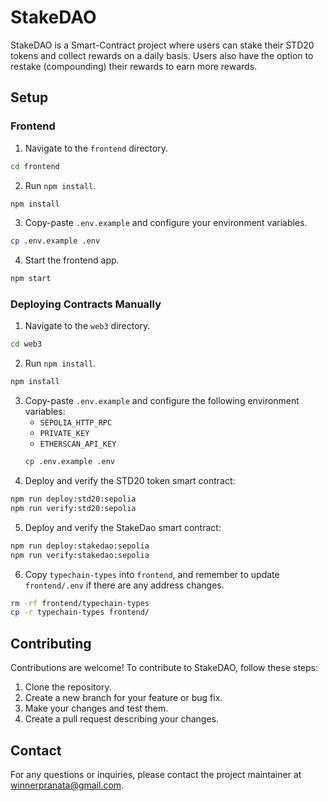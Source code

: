 # StakeDAO

StakeDAO is a Smart-Contract project where users can stake their STD20 tokens and collect rewards on a daily basis. Users also have the option to restake (compounding) their rewards to earn more rewards.

## Setup

### Frontend

1. Navigate to the `frontend` directory.

```bash
cd frontend
```

2. Run `npm install`.

```bash
npm install
```

3. Copy-paste `.env.example` and configure your environment variables.

```bash
cp .env.example .env
```

4. Start the frontend app.

```bash
npm start
```

### Deploying Contracts Manually

1. Navigate to the `web3` directory.

```bash
cd web3
```

2. Run `npm install`.

```bash
npm install
```

3. Copy-paste `.env.example` and configure the following environment variables:
   - `SEPOLIA_HTTP_RPC`
   - `PRIVATE_KEY`
   - `ETHERSCAN_API_KEY`
   ```bash
   cp .env.example .env
   ```
4. Deploy and verify the STD20 token smart contract:

```bash
npm run deploy:std20:sepolia
npm run verify:std20:sepolia
```

5. Deploy and verify the StakeDao smart contract:

```bash
npm run deploy:stakedao:sepolia
npm run verify:stakedao:sepolia
```

6. Copy `typechain-types` into `frontend`, and remember to update `frontend/.env` if there are any address changes.

```bash
rm -rf frontend/typechain-types
cp -r typechain-types frontend/
```

## Contributing

Contributions are welcome! To contribute to StakeDAO, follow these steps:

1. Clone the repository.
2. Create a new branch for your feature or bug fix.
3. Make your changes and test them.
4. Create a pull request describing your changes.

## Contact

For any questions or inquiries, please contact the project maintainer at [winnerpranata@gmail.com](mailto:winnerpranata@gmail.com).
